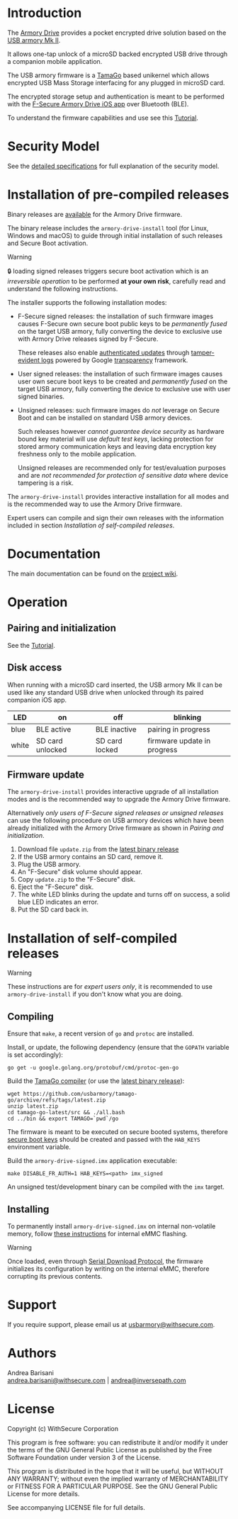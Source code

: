 Introduction
============

The [Armory Drive](https://www.withsecure.com/en/solutions/innovative-security-hardware/armory-drive)
provides a pocket encrypted drive solution based on the [USB armory Mk II](https://github.com/usbarmory/usbarmory/wiki).

It allows one-tap unlock of a microSD backed encrypted USB drive through a
companion mobile application.

The USB armory firmware is a [TamaGo](https://github.com/usbarmory/tamago) based unikernel
which allows encrypted USB Mass Storage interfacing for any plugged in microSD card.

The encrypted storage setup and authentication is meant to be performed with
the [F-Secure Armory Drive iOS app](https://apps.apple.com/us/app/f-secure-armory-drive/id1571708524)
over Bluetooth (BLE).

To understand the firmware capabilities and use see this
[Tutorial](https://github.com/usbarmory/armory-drive/wiki/Tutorial).

Security Model
==============

See the [detailed specifications](https://github.com/usbarmory/armory-drive/wiki/Specifications)
for full explanation of the security model.

Installation of pre-compiled releases
=====================================

Binary releases are [available](https://github.com/usbarmory/armory-drive/releases)
for the Armory Drive firmware.

The binary release includes the `armory-drive-install` tool (for Linux, Windows
and macOS) to guide through initial installation of such releases and Secure
Boot activation.

> [!WARNING]
> :lock: loading signed releases triggers secure boot activation which
> is an *irreversible operation* to be performed **at your own risk**, carefully
> read and understand the following instructions.

The installer supports the following installation modes:

* F-Secure signed releases: the installation of such firmware images
  causes F-Secure own secure boot public keys to be *permanently fused* on the
  target USB armory, fully converting the device to exclusive use with Armory
  Drive releases signed by F-Secure.

  These releases also enable [authenticated updates](https://github.com/usbarmory/armory-drive/wiki/Firmware-Transparency)
  through [tamper-evident logs](https://github.com/usbarmory/armory-drive-log)
  powered by Google [transparency](https://binary.transparency.dev/) framework.

* User signed releases: the installation of such firmware images
  causes user own secure boot keys to be created and *permanently fused* on the
  target USB armory, fully converting the device to exclusive use with user
  signed binaries.

* Unsigned releases: such firmware images do *not* leverage on Secure Boot and
  can be installed on standard USB armory devices.

  Such releases however *cannot guarantee device security* as hardware bound
  key material will use *default test keys*, lacking protection for stored armory
  communication keys and leaving data encryption key freshness only to the mobile
  application.

  Unsigned releases are recommended only for test/evaluation purposes and are
  *not recommended for protection of sensitive data* where device tampering is a
  risk.

The `armory-drive-install` provides interactive installation for all modes and
is the recommended way to use the Armory Drive firmware.

Expert users can compile and sign their own releases with the information
included in section _Installation of self-compiled releases_.

Documentation
=============

The main documentation can be found on the
[project wiki](https://github.com/usbarmory/armory-drive/wiki).

Operation
=========

Pairing and initialization
--------------------------

See the [Tutorial](https://github.com/usbarmory/armory-drive/wiki/Tutorial).

Disk access
-----------

When running with a microSD card inserted, the USB armory Mk II can be used
like any standard USB drive when unlocked through its paired companion iOS app.

| LED   | on               | off            | blinking                    |
|-------|------------------|----------------|-----------------------------|
| blue  | BLE active       | BLE inactive   | pairing in progress         |
| white | SD card unlocked | SD card locked | firmware update in progress |

Firmware update
---------------

The `armory-drive-install` provides interactive upgrade of all installation
modes and is the recommended way to upgrade the Armory Drive firmware.

Alternatively *only users of F-Secure signed releases or unsigned releases* can
use the following procedure on USB armory devices which have been already
initialized with the Armory Drive firmware as shown in _Pairing and
initialization_.

  1. Download file `update.zip` from the [latest binary release](https://github.com/usbarmory/armory-drive/releases/latest)
  2. If the USB armory contains an SD card, remove it.
  3. Plug the USB armory.
  4. An "F-Secure" disk volume should appear.
  6. Copy `update.zip` to the "F-Secure" disk.
  7. Eject the "F-Secure" disk.
  8. The white LED blinks during the update and turns off on success, a solid blue LED indicates an error.
  9. Put the SD card back in.

Installation of self-compiled releases
======================================

> [!WARNING]
> These instructions are for *expert users only*, it is recommended
> to use `armory-drive-install` if you don't know what you are doing.

Compiling
---------

Ensure that `make`, a recent version of `go` and `protoc` are installed.

Install, or update, the following dependency (ensure that the `GOPATH` variable
is set accordingly):

```
go get -u google.golang.org/protobuf/cmd/protoc-gen-go
```

Build the [TamaGo compiler](https://github.com/usbarmory/tamago-go)
(or use the [latest binary release](https://github.com/usbarmory/tamago-go/releases/latest)):

```
wget https://github.com/usbarmory/tamago-go/archive/refs/tags/latest.zip
unzip latest.zip
cd tamago-go-latest/src && ./all.bash
cd ../bin && export TAMAGO=`pwd`/go
```

The firmware is meant to be executed on secure booted systems, therefore
[secure boot keys](https://github.com/usbarmory/usbarmory/wiki/Secure-boot-(Mk-II))
should be created and passed with the `HAB_KEYS` environment variable.

Build the `armory-drive-signed.imx` application executable:

```
make DISABLE_FR_AUTH=1 HAB_KEYS=<path> imx_signed
```

An unsigned test/development binary can be compiled with the `imx` target.

Installing
----------

To permanently install `armory-drive-signed.imx` on internal non-volatile memory,
follow [these instructions](https://github.com/usbarmory/usbarmory/wiki/Boot-Modes-(Mk-II)#flashing-bootable-images-on-externalinternal-media)
for internal eMMC flashing.

> [!WARNING]
> Once loaded, even through [Serial Download Protocol](https://github.com/usbarmory/usbarmory/wiki/Boot-Modes-(Mk-II)#serial-download-protocol-sdp),
> the firmware initializes its configuration by writing on the internal eMMC, therefore corrupting its previous contents.

Support
=======

If you require support, please email us at usbarmory@withsecure.com.

Authors
=======

Andrea Barisani  
andrea.barisani@withsecure.com | andrea@inversepath.com  

License
=======

Copyright (c) WithSecure Corporation

This program is free software: you can redistribute it and/or modify it under
the terms of the GNU General Public License as published by the Free Software
Foundation under version 3 of the License.

This program is distributed in the hope that it will be useful, but WITHOUT ANY
WARRANTY; without even the implied warranty of MERCHANTABILITY or FITNESS FOR A
PARTICULAR PURPOSE. See the GNU General Public License for more details.

See accompanying LICENSE file for full details.
